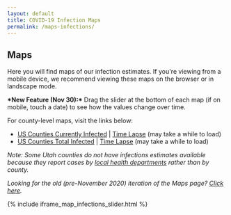 ```yaml
---
layout: default
title: COVID-19 Infection Maps
permalink: /maps-infections/
---
```


## Maps

Here you will find maps of our infection estimates. If you're viewing from a mobile device, we recommend viewing these maps on the browser or in landscape mode.

**\*New Feature (Nov 30):\*** Drag the slider at the bottom of each map (if on mobile, touch a date) to see how the values change over time.

For county-level maps, visit the links below:
* [US Counties Currently Infected](/infections/map_county_current_infected) \| [Time Lapse](/infections/map_slider_county_current_infected) (may take a while to load)
* [US Counties Total Infected](/infections/map_county_total_infected) \| [Time Lapse](/infections/map_slider_county_total_infected) (may take a while to load)

*Note: Some Utah counties do not have infections estimates available because they report cases by [local health departments](https://ualhd.org/) rather than by county.*

*Looking for the old (pre-November 2020) iteration of the Maps page? [Click here](/maps).*

{% include iframe_map_infections_slider.html %}
